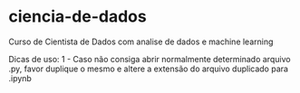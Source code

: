 # ciencia-de-dados
 Curso de Cientista de Dados com analise de dados e machine learning


Dicas de uso:
1 - Caso não consiga abrir normalmente determinado arquivo .py, favor duplique o mesmo e altere a extensão do arquivo duplicado para .ipynb
